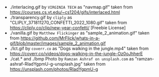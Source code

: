- ./interlacing.gif by `VIRGINIA TECH` as "navmap.gif" taken from https://courses.cs.vt.edu/~cs1204/gifs/interlaced.html
- ./transparency.gif by `cliply` as "CLIPLY_371811270_CONFETTI_2022_1080.gif" taken from https://cliply.co/clip/new-year-confetti/ \[Freebie License\]
- ./vanilla.gif by `Matthew Flickinger` as "sample_2_animation.gif" taken from https://github.com/MrFlick/whats-in-a-gif/blob/master/images/sample_2_animation.gif
- ./lct.gif by `coverr.co` as "Dogs walking in the jungle.mp4" taken from https://coverr.co/videos/dogs-walking-in-the-jungle-Oz0oJhherE
- ./cat.\* and ./bmp Photo by `Ramzan Ashraf on unsplash.com` as "ramzan-ashraf-RIadYgpmU-g-unsplash.jpg" taken from https://unsplash.com/photos/RIadYgpmU-g
